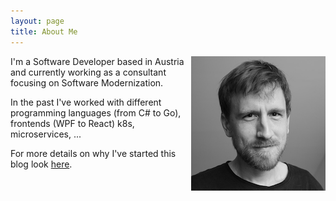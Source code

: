 ```yaml
---
layout: page
title: About Me
---
```


<img style="float: right; margin-left: 8px" src="/assets/img/portrait.png">

I'm a Software Developer based in Austria and currently working as a consultant focusing on Software Modernization.

In the past I've worked with different programming languages (from C# to Go), frontends (WPF to React)    k8s, microservices, ...

For more details on why I've started this blog look [here](todo).

